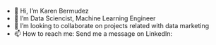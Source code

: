 - 👋 Hi, I’m Karen Bermudez
- 👀 I’m Data Sciencist, Machine Learning Engineer
- 💞️ I’m looking to collaborate on projects related with data marketing
- 📫 How to reach me: Send me a message on LinkedIn: 

<!---
by: Karen B
--->
